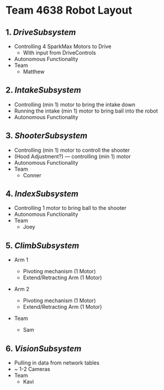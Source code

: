 # Team 4638 Robot Layout

## 1. *DriveSubsystem*
* Controlling 4 SparkMax Motors to Drive
  * With input from DriveControls
* Autonomous Functionality
* Team
  * Matthew


## 2. *IntakeSubsystem*
* Controlling (min 1) motor to bring the intake down
* Running the intake (min 1) motor to bring ball into the robot
* Autonomous Functionality

## 3. *ShooterSubsystem*
* Controlling (min 1) motor to controll the shooter
* (Hood Adjustment?) — controlling (min 1) motor
* Autonomous Functionality
* Team
  * Conner
 
## 4. *IndexSubsystem*
* Controlling 1 motor to bring ball to the shooter
* Autonomous Functionality
* Team
  * Joey

## 5. *ClimbSubsystem*
* Arm 1
  * Pivoting mechanism (1 Motor)
  * Extend/Retracting Arm (1 Motor)

* Arm 2
  * Pivoting mechanism (1 Motor)
  * Extend/Retracting Arm (1 Motor)

* Team
  * Sam



## 6. *VisionSubsystem*
* Pulling in data from network tables
* ~ 1-2 Cameras
* Team
  * Kavi
